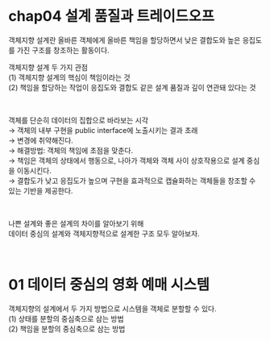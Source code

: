 
<br />

# chap04 설계 품질과 트레이드오프     

객체지향 설계란 올바른 객체에게 올바른 책임을 할당하면서 낮은 결합도와 높은 응집도를 가진 구조를 창조하는 활동이다.     

객체지향 설계 두 가지 관점    
(1) 객체지향 설계의 핵심이 책임이라는 것    
(2) 책임을 할당하는 작업이 응집도와 결합도 같은 설계 품질과 깊이 연관돼 있다는 것       

<br />

객체를 단순히 데이터의 집합으로 바라보는 시각   
→ 객체의 내부 구현을 public interface에 노출시키는 결과 초래   
→ 변경에 취약해진다.   
→ 해결방법: 객체의 책임에 초점을 맞춘다.   
→ 책임은 객체의 상태에서 행동으로, 나아가 객체와 객체 사이 상호작용으로 설계 중심을 이동시킨다.   
→ 결합도가 낮고 응집도가 높으며 구현을 효과적으로 캡슐화하는 객체들을 창조할 수 있는 기반을 제공한다.   


<br />

나쁜 설계와 좋은 설계의 차이를 알아보기 위해   
데이터 중심의 설계와 객체지향적으로 설계한 구조 모두 알아보자.   

<br />

# 01 데이터 중심의 영화 예매 시스템        
객체지향의 설계에서 두 가지 방법으로 시스템을 객체로 분할할 수 있다.   
(1) 상태를 분할의 중심축으로 삼는 방법    
(2) 책임을 분할의 중심축으로 삼는 방법   





























